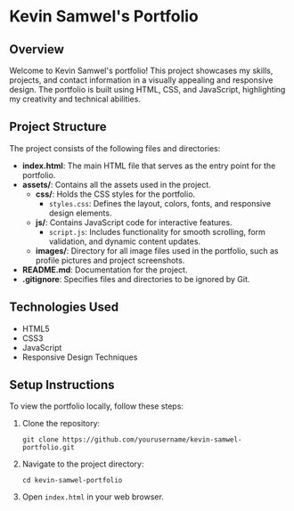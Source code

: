 # Kevin Samwel's Portfolio

## Overview
Welcome to Kevin Samwel's portfolio! This project showcases my skills, projects, and contact information in a visually appealing and responsive design. The portfolio is built using HTML, CSS, and JavaScript, highlighting my creativity and technical abilities.

## Project Structure
The project consists of the following files and directories:

- **index.html**: The main HTML file that serves as the entry point for the portfolio.
- **assets/**: Contains all the assets used in the project.
  - **css/**: Holds the CSS styles for the portfolio.
    - `styles.css`: Defines the layout, colors, fonts, and responsive design elements.
  - **js/**: Contains JavaScript code for interactive features.
    - `script.js`: Includes functionality for smooth scrolling, form validation, and dynamic content updates.
  - **images/**: Directory for all image files used in the portfolio, such as profile pictures and project screenshots.
- **README.md**: Documentation for the project.
- **.gitignore**: Specifies files and directories to be ignored by Git.

## Technologies Used
- HTML5
- CSS3
- JavaScript
- Responsive Design Techniques

## Setup Instructions
To view the portfolio locally, follow these steps:

1. Clone the repository:
   ```
   git clone https://github.com/yourusername/kevin-samwel-portfolio.git
   ```
2. Navigate to the project directory:
   ```
   cd kevin-samwel-portfolio
   ```
3. Open `index.html` in your web browser.

